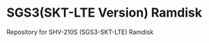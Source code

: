 SGS3(SKT-LTE Version) Ramdisk
===========================================

Repository for SHV-210S (SGS3-SKT-LTE) Ramdisk

